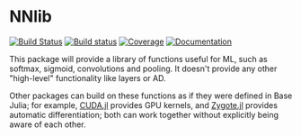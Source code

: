 # NNlib

[![Build Status](https://travis-ci.org/FluxML/NNlib.jl.svg?branch=master)](https://travis-ci.org/FluxML/NNlib.jl) [![Build status](https://ci.appveyor.com/api/projects/status/wo2wkv1l9cj548uh?svg=true)](https://ci.appveyor.com/project/one-more-minute/nnlib-jl) [![Coverage](https://codecov.io/gh/FluxML/NNlib.jl/branch/master/graph/badge.svg)](https://codecov.io/gh/FluxML/NNlib.jl) 
[![Documentation](https://img.shields.io/badge/docs-fluxml.ai-blue)](https://fluxml.ai/Flux.jl/stable/models/nnlib/)


This package will provide a library of functions useful for ML, such as softmax, sigmoid, convolutions and pooling. It doesn't provide any other "high-level" functionality like layers or AD.

Other packages can build on these functions as if they were defined in Base Julia; for example, [CUDA.jl](https://github.com/JuliaGPU/CUDA.jl) provides GPU kernels, and [Zygote.jl](https://github.com/FluxML/Zygote.jl) provides automatic differentiation; both can work together without explicitly being aware of each other.
